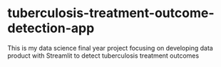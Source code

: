 # tuberculosis-treatment-outcome-detection-app
This is my data science final year project focusing on developing data product with Streamlit to detect tuberculosis treatment outcomes
